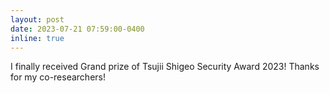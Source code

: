 ```yaml
---
layout: post
date: 2023-07-21 07:59:00-0400
inline: true
---
```


I finally received Grand prize of Tsujii Shigeo Security Award 2023! Thanks for my co-researchers!